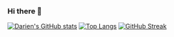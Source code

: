 ### Hi there 👋

[![Darien's GitHub stats](https://github-readme-stats.vercel.app/api?username=Darien-Viera&show_icons=true&count_private=true&theme=omni&hide_border=true)](https://github.com/anuraghazra/github-readme-stats)
[![Top Langs](https://github-readme-stats.vercel.app/api/top-langs/?username=Darien-Viera&show_icons=true&count_private=true&theme=omni&layout=compact&langs_count=8&hide_border=true)](https://github.com/anuraghazra/github-readme-stats)
[![GitHub Streak](https://github-readme-streak-stats.herokuapp.com/?user=Darien-Viera&theme=omni&hide_border=true)](https://git.io/streak-stats)

<!--<p align="center">
<a href="https://github.com/anuraghazra/github-readme-stats">
  <img align="center" src="https://github-readme-stats.vercel.app/api?username=Darien-Viera&theme=omni&show_icons=true&count_private=true&hide_border=true" />
</a>
<a href="https://github.com/anuraghazra/github-readme-stats">
  <img align="center" src="https://github-readme-stats.vercel.app/api/top-langs/?username=Darien-Viera&layout=compact&langs_count=8&theme=omni&hide_border=true" />
</a>
</p>
<p align="center">
<img align="center" src="https://github-readme-streak-stats.herokuapp.com/?user=Darien-Viera&theme=omni&hide_border=true" alt="Darien-Viera" />
</p>-->
